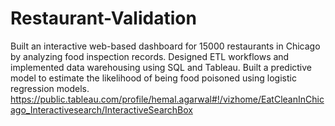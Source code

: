 # Restaurant-Validation

Built an interactive web-based dashboard for 15000 restaurants in Chicago by analyzing food inspection records. Designed ETL workflows and implemented data warehousing using SQL and Tableau. Built a predictive model to estimate the likelihood of being food poisoned using logistic regression models.
https://public.tableau.com/profile/hemal.agarwal#!/vizhome/EatCleanInChicago_Interactivesearch/InteractiveSearchBox
